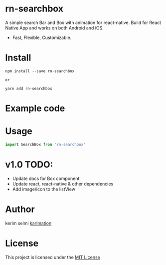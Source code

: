 
# rn-searchbox
A simple search Bar and Box with animation for react-native.
Build for React Native App and works on both Android and iOS.
* Fast, Flexible, Customizable.

# Install

```
npm install --save rn-searchbox

or

yarn add rn-searchbox

```

# Example code

# Usage

```jsx
import SearchBox from 'rn-searchbox'

```



# v1.0 TODO:
*  Update docs for Box component
*  Update react, react-native & other dependencies
*  Add image/icon to the listView


# Author

kerim selmi <a href="http://www.karimation.com">karimation</a>

# License

This project is licensed under the  <a href="LICENSE">MIT License</a>
